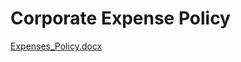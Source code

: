 # Corporate Expense Policy

[Expenses_Policy.docx](https://github.com/user-attachments/files/20667813/Expenses_Policy.docx)
